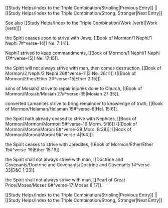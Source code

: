 [[Study Helps/Index to the Triple Combination/Stripling|Previous Entry]]  ||  [[Study Helps/Index to the Triple Combination/Strong, Stronger|Next Entry]]

 See also [[Study Helps/Index to the Triple Combination/Work [verb]|Work [verb]]]

 the Spirit ceases soon to strive with Jews, [[Book of Mormon/1 Nephi/1 Nephi 7#^verse-14|1 Ne. 7:14]].

 Nephi1 strived to keep commandments, [[Book of Mormon/1 Nephi/1 Nephi 17#^verse-15|1 Ne. 17:15]].

 the Spirit will not always strive with man, then comes destruction, [[Book of Mormon/2 Nephi/2 Nephi 26#^verse-11|2 Ne. 26:11]] ([[Book of Mormon/Ether/Ether 2#^verse-15|Ether 2:15]]).

 sons of Mosiah2 strive to repair injuries done to Church, [[Book of Mormon/Mosiah/Mosiah 27#^verse-35|Mosiah 27:35]].

 converted Lamanites strive to bring remainder to knowledge of truth, [[Book of Mormon/Helaman/Helaman 15#^verse-6|Hel. 15:6]].

 the Spirit hath already ceased to strive with Nephites, [[Book of Mormon/Mormon/Mormon 5#^verse-16|Morm. 5:16]] ([[Book of Mormon/Moroni/Moroni 8#^verse-28|Moro. 8:28]]; [[Book of Mormon/Moroni/Moroni 9#^verse-4|9:4]]).

 the Spirit ceases to strive with Jaredites, [[Book of Mormon/Ether/Ether 15#^verse-19|Ether 15:19]].

 the Spirit shall not always strive with man, [[Doctrine and Covenants/Doctrine and Covenants/Doctrine and Covenants 1#^verse-33|D&C 1:33]].

 the Spirit shall not always strive with man, [[Pearl of Great Price/Moses/Moses 8#^verse-17|Moses 8:17]].

[[Study Helps/Index to the Triple Combination/Stripling|Previous Entry]]  ||  [[Study Helps/Index to the Triple Combination/Strong, Stronger|Next Entry]]